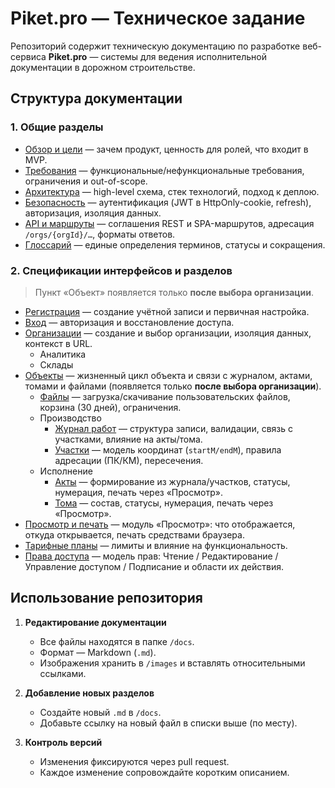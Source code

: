 # Piket.pro — Техническое задание

Репозиторий содержит техническую документацию по разработке веб-сервиса **Piket.pro** — системы для ведения исполнительной документации в дорожном строительстве.

## Структура документации

### 1. Общие разделы

- [Обзор и цели](docs/overview.md) — зачем продукт, ценность для ролей, что входит в MVP.
- [Требования](docs/requirements.md) — функциональные/нефункциональные требования, ограничения и out-of-scope.
- [Архитектура](docs/architecture.md) — high-level схема, стек технологий, подход к деплою.
- [Безопасность](docs/security.md) — аутентификация (JWT в HttpOnly-cookie, refresh), авторизация, изоляция данных.
- [API и маршруты](docs/api.md) — соглашения REST и SPA-маршрутов, адресация `/orgs/{orgId}/…`, форматы ответов.
- [Глоссарий](docs/glossary.md) — единые определения терминов, статусы и сокращения.

### 2. Спецификации интерфейсов и разделов

> Пункт «Объект» появляется только **после выбора организации**.

- [Регистрация](docs/registration.md) — создание учётной записи и первичная настройка.
- [Вход](docs/login.md) — авторизация и восстановление доступа.
- [Организации](docs/orgs.md) — создание и выбор организации, изоляция данных, контекст в URL.
   - Аналитика
   - Склады
- [Объекты](docs/objects.md) — жизненный цикл объекта и связи с журналом, актами, томами и файлами (появляется только **после выбора организации**).
   - [Файлы](docs/files.md) — загрузка/скачивание пользовательских файлов, корзина (30 дней), ограничения.
   - Производство
      - [Журнал работ](docs/works.md) — структура записи, валидации, связь с участками, влияние на акты/тома.
      - [Участки](docs/areas.md) — модель координат (`startM/endM`), правила адресации (ПК/КМ), пересечения.
   - Исполнение
      - [Акты](docs/acts.md) — формирование из журнала/участков, статусы, нумерация, печать через «Просмотр».
      - [Тома](docs/tomes.md) — состав, статусы, нумерация, печать через «Просмотр».
- [Просмотр и печать](docs/viewer.md) — модуль «Просмотр»: что отображается, откуда открывается, печать средствами браузера.
- [Тарифные планы](docs/plans.md) — лимиты и влияние на функциональность.
- [Права доступа](docs/access.md) — модель прав: Чтение / Редактирование / Управление доступом / Подписание и области их действия.


## Использование репозитория

1. **Редактирование документации**
   - Все файлы находятся в папке `/docs`.
   - Формат — Markdown (`.md`).
   - Изображения хранить в `/images` и вставлять относительными ссылками.

2. **Добавление новых разделов**
   - Создайте новый `.md` в `/docs`.
   - Добавьте ссылку на новый файл в списки выше (по месту).

3. **Контроль версий**
   - Изменения фиксируются через pull request.
   - Каждое изменение сопровождайте коротким описанием.
